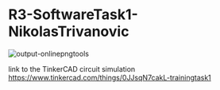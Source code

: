 # R3-SoftwareTask1-NikolasTrivanovic

![output-onlinepngtools](https://user-images.githubusercontent.com/81877767/136444903-1927e184-e14e-495b-a7c1-586c84276b57.png)

link to the TinkerCAD circuit simulation 
https://www.tinkercad.com/things/0JJsqN7cakL-trainingtask1
